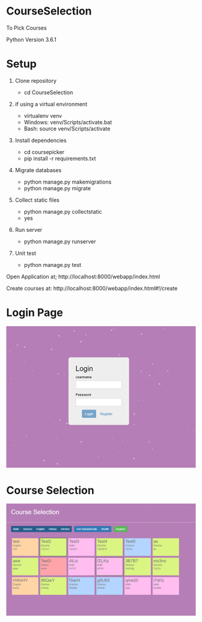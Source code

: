 # CourseSelection
To Pick Courses


Python Version 3.6.1



# Setup
1. Clone repository
   - cd CourseSelection

2. if using a virtual environment
   - virtualenv venv
   - Windows: venv/Scripts/activate.bat 
   - Bash: source venv/Scripts/activate

3. Install dependencies
   - cd coursepicker
   - pip install -r requirements.txt

4. Migrate databases
   - python manage.py makemigrations
   - python manage.py migrate

5. Collect static files
   - python manage.py collectstatic
   - yes

6. Run server
   - python manage.py runserver

6. Unit test
   - python manage.py test


Open Application at;
http://localhost:8000/webapp/index.html

Create courses at:
http://localhost:8000/webapp/index.html#!/create

# Login Page
![Login Page](https://raw.githubusercontent.com/Dexeux/CourseSelection/master/Examples/login.PNG)
# Course Selection
![Course Registration](https://raw.githubusercontent.com/Dexeux/CourseSelection/master/Examples/course-selection.PNG)

